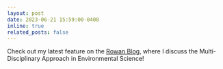 ```yaml
---
layout: post
date: 2023-06-21 15:59:00-0400
inline: true
related_posts: false
---
```


Check out my latest feature on the [Rowan Blog](https://rowanblog.com/2023/06/impact-of-growing-up-in-mumbai-on-desire-to-major-in-environmental-science/),
where I discuss the Multi-Disciplinary Approach in Environmental Science!

